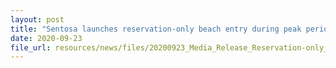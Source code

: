 ```yaml
---
layout: post
title: "Sentosa launches reservation-only beach entry during peak periods for enhanced guest experience and safety"
date: 2020-09-23
file_url: resources/news/files/20200923_Media_Release_Reservation-only_Beach_Entry.pdf
---
```

